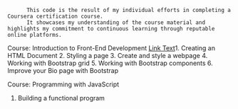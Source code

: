           This code is the result of my individual efforts in completing a Coursera certification course. 
          It showcases my understanding of the course material and highlights my commitment to continuous learning through reputable online platforms.


Course: Introduction to Front-End Development
[Link Text](./folder_name/file_inside_folder.extension)1. Creating an HTML Document
2. Styling a page
3. Create and style a webpage
4. Working with Bootstrap grid
5. Working with Bootstrap components
6. Improve your Bio page with Bootstrap

Course: Programming with JavaScript
1. Building a functional program

